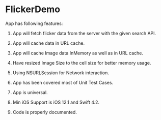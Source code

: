 # FlickerDemo

App has following features:

1.  App will fetch flicker data from the server with the given search API.

2.  App will cache data in URL cache.

3.  App will cache Image data InMemory as well as in URL cache.

4.  Have resized Image Size to the cell size for better memory usage.

5.  Using NSURLSession for Network interaction.

6.  App has been covered most of Unit Test Cases.

7.  App is universal.

8.   Min iOS Support is iOS 12.1 and Swift 4.2.

9.   Code is properly documented.
